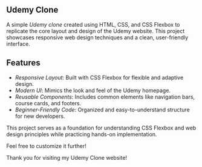 ## Udemy Clone  

A simple *Udemy clone* created using HTML, CSS, and CSS Flexbox to replicate the core layout and design of the Udemy website. This project showcases responsive web design techniques and a clean, user-friendly interface.  

## Features  
- *Responsive Layout*: Built with CSS Flexbox for flexible and adaptive design.  
- *Modern UI*: Mimics the look and feel of the Udemy homepage.  
- *Reusable Components*: Includes common elements like navigation bars, course cards, and footers.  
- *Beginner-Friendly Code*: Organized and easy-to-understand structure for new developers.  

This project serves as a foundation for understanding CSS Flexbox and web design principles while practicing hands-on implementation.  

Feel free to customize it further!

Thank you for visiting my Udemy Clone website!
